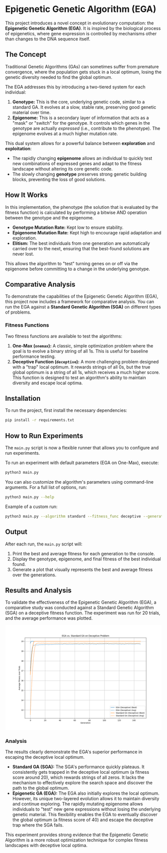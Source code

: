 # Epigenetic Genetic Algorithm (EGA)

This project introduces a novel concept in evolutionary computation: the **Epigenetic Genetic Algorithm (EGA)**. It is inspired by the biological process of epigenetics, where gene expression is controlled by mechanisms other than changes to the DNA sequence itself.

## The Concept

Traditional Genetic Algorithms (GAs) can sometimes suffer from premature convergence, where the population gets stuck in a local optimum, losing the genetic diversity needed to find the global optimum.

The EGA addresses this by introducing a two-tiered system for each individual:

1.  **Genotype:** This is the core, underlying genetic code, similar to a standard GA. It evolves at a slow, stable rate, preserving good genetic material over time.
2.  **Epigenome:** This is a secondary layer of information that acts as a "mask" or "switch" for the genotype. It controls which genes in the genotype are actually *expressed* (i.e., contribute to the phenotype). The epigenome evolves at a much higher mutation rate.

This dual system allows for a powerful balance between **exploration** and **exploitation**:
- The rapidly changing **epigenome** allows an individual to quickly test new combinations of expressed genes and adapt to the fitness landscape without altering its core genetic code.
- The slowly changing **genotype** preserves strong genetic building blocks, preventing the loss of good solutions.

## How It Works

In this implementation, the phenotype (the solution that is evaluated by the fitness function) is calculated by performing a bitwise AND operation between the genotype and the epigenome.

- **Genotype Mutation Rate:** Kept low to ensure stability.
- **Epigenome Mutation Rate:** Kept high to encourage rapid adaptation and exploration.
- **Elitism:** The best individuals from one generation are automatically carried over to the next, ensuring that the best-found solutions are never lost.

This allows the algorithm to "test" turning genes on or off via the epigenome before committing to a change in the underlying genotype.

## Comparative Analysis

To demonstrate the capabilities of the Epigenetic Genetic Algorithm (EGA), this project now includes a framework for comparative analysis. You can run the EGA against a **Standard Genetic Algorithm (SGA)** on different types of problems.

### Fitness Functions

Two fitness functions are available to test the algorithms:

1.  **One-Max (`onemax`):** A classic, simple optimization problem where the goal is to evolve a binary string of all 1s. This is useful for baseline performance testing.
2.  **Deceptive Function (`deceptive`):** A more challenging problem designed with a "trap" local optimum. It rewards strings of all 0s, but the true global optimum is a string of all 1s, which receives a much higher score. This function is designed to test an algorithm's ability to maintain diversity and escape local optima.

## Installation

To run the project, first install the necessary dependencies:

```bash
pip install -r requirements.txt
```

## How to Run Experiments

The `main.py` script is now a flexible runner that allows you to configure and run experiments.

To run an experiment with default parameters (EGA on One-Max), execute:

```bash
python3 main.py
```

You can also customize the algorithm's parameters using command-line arguments. For a full list of options, run:

```bash
python3 main.py --help
```

Example of a custom run:
```bash
python3 main.py --algorithm standard --fitness_func deceptive --generations 200 --output_file standard_vs_deceptive.png
```

## Output

After each run, the `main.py` script will:
1.  Print the best and average fitness for each generation to the console.
2.  Display the genotype, epigenome, and final fitness of the best individual found.
3.  Generate a plot that visually represents the best and average fitness over the generations.

## Results and Analysis

To validate the effectiveness of the Epigenetic Genetic Algorithm (EGA), a comparative study was conducted against a Standard Genetic Algorithm (SGA) on a deceptive fitness function. The experiment was run for 20 trials, and the average performance was plotted.

![Comparative Performance on the Deceptive Problem](final_comparison.png)

### Analysis

The results clearly demonstrate the EGA's superior performance in escaping the deceptive local optimum.

-   **Standard GA (SGA):** The SGA's performance quickly plateaus. It consistently gets trapped in the deceptive local optimum (a fitness score around 20), which rewards strings of all zeros. It lacks the mechanism to effectively explore the search space and discover the path to the global optimum.
-   **Epigenetic GA (EGA):** The EGA also initially explores the local optimum. However, its unique two-layered evolution allows it to maintain diversity and continue exploring. The rapidly mutating epigenome allows individuals to "test" new gene expressions without losing the underlying genetic material. This flexibility enables the EGA to eventually discover the global optimum (a fitness score of 40) and escape the deceptive trap where the SGA fails.

This experiment provides strong evidence that the Epigenetic Genetic Algorithm is a more robust optimization technique for complex fitness landscapes with deceptive local optima.